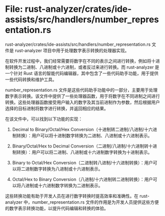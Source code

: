 # File: rust-analyzer/crates/ide-assists/src/handlers/number_representation.rs

rust-analyzer/crates/ide-assists/src/handlers/number_representation.rs 文件是 rust-analyzer 项目中用于处理数字表示转换的处理器实现。

在软件开发过程中，我们经常需要将数字在不同的表示之间进行转换，例如将十进制转换为二进制、八进制或十六进制，或者反过来进行转换。而 rust-analyzer 是一个针对 Rust 语言的智能代码编辑器，其中包含了一些代码助手功能，用于提供一些代码转换和维护工具。

number_representation.rs 文件是这些代码助手功能中的一部分，主要用于处理数字表示转换。该文件中提供了一些处理器函数，用于将数字在不同进制之间进行转换。这些处理器函数接受用户输入的数字及其当前进制作为参数，然后根据用户选择的目标进制将数字进行转换，并返回相应的结果。

在该文件中，可以找到以下功能的实现：

1. Decimal to Binary/Octal/Hex Conversion（十进制转二进制/八进制/十六进制转换）：用户可以将十进制数字转换为二进制、八进制或十六进制表示。

2. Binary/Octal/Hex to Decimal Conversion（二进制/八进制/十六进制转十进制转换）：用户可以将二进制、八进制或十六进制数字转换为十进制表示。

3. Binary to Octal/Hex Conversion（二进制转八进制/十六进制转换）：用户可以将二进制数字转换为八进制或十六进制表示。

4. Octal/Hex to Binary Conversion（八进制/十六进制转二进制转换）：用户可以将八进制或十六进制数字转换为二进制表示。

这些转换功能有助于开发人员在进行数字转换时提高效率和准确性。在 rust-analyzer 中，number_representation.rs 文件的作用是为开发人员提供这些方便的数字表示转换功能，以提升代码编辑和转换的体验。

